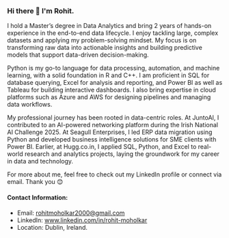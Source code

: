 ### Hi there 👋 I'm Rohit. 

I hold a Master’s degree in Data Analytics and bring 2 years of hands-on experience in the end-to-end data lifecycle. I enjoy tackling large, complex datasets and applying my problem-solving mindset. My focus is on transforming raw data into actionable insights and building predictive models that support data-driven decision-making.

Python is my go-to language for data processing, automation, and machine learning, with a solid foundation in R and C++. I am proficient in SQL for database querying, Excel for analysis and reporting, and Power BI as well as Tableau for building interactive dashboards. I also bring expertise in cloud platforms such as Azure and AWS for designing pipelines and managing data workflows.  

My professional journey has been rooted in data-centric roles. At JuntoAI, I contributed to an AI-powered networking platform during the Irish National AI Challenge 2025. At Seagull Enterprises, I led ERP data migration using Python and developed business intelligence solutions for SME clients with Power BI. Earlier, at Hugg.co.in, I applied SQL, Python, and Excel to real-world research and analytics projects, laying the groundwork for my career in data and technology.

For more about me, feel free to check out my LinkedIn profile or connect via email. Thank you 😊

#### Contact Information:

- Email: rohitmoholkar2000@gmail.com 
- LinkedIn: www.linkedin.com/in/rohit-moholkar
- Location: Dublin, Ireland. 
